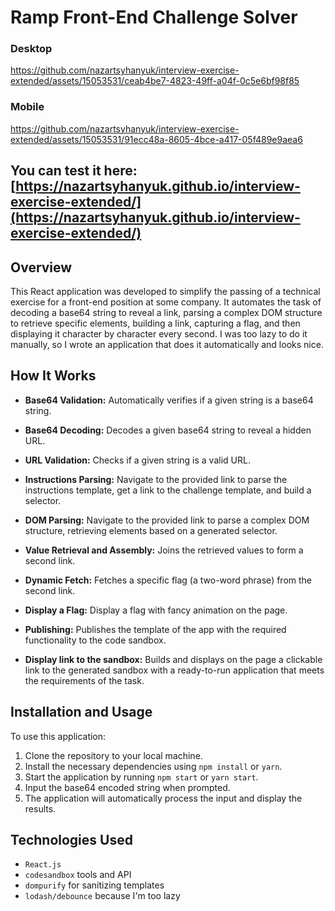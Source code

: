 # Ramp Front-End Challenge Solver

### Desktop
https://github.com/nazartsyhanyuk/interview-exercise-extended/assets/15053531/ceab4be7-4823-49ff-a04f-0c5e6bf98f85

### Mobile
https://github.com/nazartsyhanyuk/interview-exercise-extended/assets/15053531/91ecc48a-8605-4bce-a417-05f489e9aea6


## You can test it here: [https://nazartsyhanyuk.github.io/interview-exercise-extended/](https://nazartsyhanyuk.github.io/interview-exercise-extended/)

## Overview

This React application was developed to simplify the passing of a technical exercise for a front-end position at some company. It automates the task of decoding a base64 string to reveal a link, parsing a complex DOM structure to retrieve specific elements, building a link, capturing a flag, and then displaying it character by character every second.
I was too lazy to do it manually, so I wrote an application that does it automatically and looks nice.

## How It Works

- **Base64 Validation:** Automatically verifies if a given string is a base64 string.
- **Base64 Decoding:** Decodes a given base64 string to reveal a hidden URL.
- **URL Validation:** Checks if a given string is a valid URL.
- **Instructions Parsing:** Navigate to the provided link to parse the instructions template, get a link to the challenge template, and build a selector.
- **DOM Parsing:** Navigate to the provided link to parse a complex DOM structure, retrieving elements based on a generated selector.
- **Value Retrieval and Assembly:** Joins the retrieved values to form a second link.
- **Dynamic Fetch:** Fetches a specific flag (a two-word phrase) from the second link.
- **Display a Flag:** Display a flag with fancy animation on the page.

- **Publishing:** Publishes the template of the app with the required functionality to the code sandbox.
- **Display link to the sandbox:** Builds and displays on the page a clickable link to the generated sandbox with a ready-to-run application that meets the requirements of the task.

## Installation and Usage

To use this application:

1. Clone the repository to your local machine.
2. Install the necessary dependencies using `npm install` or `yarn`.
3. Start the application by running `npm start` or `yarn start`.
4. Input the base64 encoded string when prompted.
5. The application will automatically process the input and display the results.

## Technologies Used

- `React.js`
- `codesandbox` tools and API
- `dompurify` for sanitizing templates
- `lodash/debounce` because I'm too lazy
